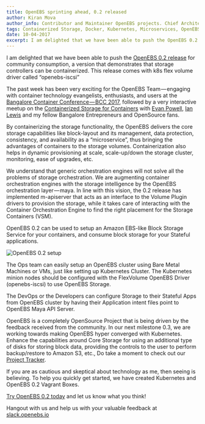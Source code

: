 ```yaml
---
title: OpenEBS sprinting ahead, 0.2 released
author: Kiran Mova
author_info: Contributor and Maintainer OpenEBS projects. Chief Architect MayaData. Kiran leads overall architecture & is responsible for architecting, solution design & customer adoption of OpenEBS.
tags: Containerized Storage, Docker, Kubernetes, Microservices, OpenEBS
date: 10-04-2017
excerpt: I am delighted that we have been able to push the OpenEBS 0.2 release for community consumption, a version that demonstrates that storage controllers can be containerized.
---
```


I am delighted that we have been able to push the [OpenEBS 0.2 release](https://github.com/openebs/openebs/releases/tag/v0.2) for community consumption, a version that demonstrates that storage controllers can be containerized. This release comes with k8s flex volume driver called “openebs-iscsi”

The past week has been very exciting for the OpenEBS Team — engaging with container technology evangelists, enthusiasts, and users at the [Bangalore Container Conference — BCC 2017](http://www.containerconf.in/), followed by a very interactive meetup on the [Containerized Storage for Containers](http://www.containerconf.in/) with [Evan Powell](https://twitter.com/epowell101), [Ian Lewis](https://twitter.com/IanMLewis) and my fellow Bangalore Entrepreneurs and OpenSource fans.

By containerizing the storage functionality, the OpenEBS delivers the core storage capabilities like block-layout and its management, data protection, consistency, and availability as a “microservice”, thus bringing the advantages of containers to the storage volumes. Containerization also helps in dynamic provisioning at scale, scale-up/down the storage cluster, monitoring, ease of upgrades, etc.

We understand that generic orchestration engines will not solve all the problems of storage orchestration. We are augmenting container orchestration engines with the storage intelligence by the OpenEBS orchestration layer — maya. In line with this vision, the 0.2 release has implemented m-apiserver that acts as an interface to the Volume Plugin drivers to provision the storage, while it takes care of interacting with the Container Orchestration Engine to find the right placement for the Storage Containers (VSM).

OpenEBS 0.2 can be used to setup an Amazon EBS-like Block Storage Service for your containers, and consume block storage for your Stateful applications.

![OpenEBS 0.2 setup](https://cdn-images-1.medium.com/max/800/1*itiDxdwyTmdd9VsIYwFYiA.png)

The Ops team can easily setup an OpenEBS cluster using Bare Metal Machines or VMs, just like setting up Kubernetes Cluster. The Kubernetes minion nodes should be configured with the FlexVolume OpenEBS Driver (openebs-iscsi) to use OpenEBS Storage.

The DevOps or the Developers can configure Storage to their Stateful Apps from OpenEBS cluster by having their Application intent files point to OpenEBS Maya API Server.

OpenEBS is a completely OpenSource Project that is being driven by the feedback received from the community. In our next milestone 0.3, we are working towards making OpenEBS hyper converged with Kubernetes. Enhance the capabilities around Core Storage for using an additional type of disks for storing block data, providing the controls to the user to perform backup/restore to Amazon S3, etc., Do take a moment to check out our [Project Tracker](https://github.com/openebs/openebs/wiki/Project-Tracker).

If you are as cautious and skeptical about technology as me, then seeing is believing. To help you quickly get started, we have created Kubernetes and OpenEBS 0.2 Vagrant Boxes.

[Try OpenEBS 0.2 today](https://github.com/openebs/openebs/blob/master/k8s/dedicated/tutorial-ubuntu1604-vagrant.md) and let us know what you think!

Hangout with us and help us with your valuable feedback at [slack.openebs.io](http://slack.openebs.io)
